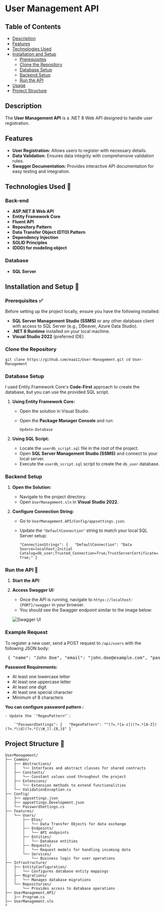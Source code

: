 # User Management API

## Table of Contents

- [Description](#description)
- [Features](#features)
- [Technologies Used](#technologies-used)
- [Installation and Setup](#installation-and-setup)
    - [Prerequisites](#prerequisites)
    - [Clone the Repository](#clone-the-repository)
    - [Database Setup](#database-setup)
    - [Backend Setup](#backend-setup)
    - [Run the API](#run-the-api)
- [Usage](#usage)
- [Project Structure](#project-structure)

## Description 

The **User Management API** is a .NET 8 Web API designed to handle user registration.

## Features 

- **User Registration:** Allows users to register with necessary details.
- **Data Validation:** Ensures data integrity with comprehensive validation rules.
- **Swagger Documentation:** Provides interactive API documentation for easy testing and integration.

## Technologies Used 👾

### Back-end

- **ASP.NET 8 Web API**
- **Entity Framework Core**
- **Fluent API**
- **Repository Pattern**
- **Data Transfer Object (DTO) Pattern**
- **Dependency Injection**
- **SOLID Principles**
- **(DDD) for modeling object**

### Database

- **SQL Server**

## Installation and Setup 🚀

### Prerequisites ✅

Before setting up the project locally, ensure you have the following installed:

- **SQL Server Management Studio (SSMS)** or any other database client with access to SQL Server (e.g., DBeaver, Azure Data Studio).
- **.NET 8 Runtime** installed on your local machine.
- **Visual Studio 2022** (preferred IDE).

### Clone the Repository

`git clone https://github.com/eaa11/User-Management.git cd User-Management`

### Database Setup

I used Entity Framework Core's **Code-First** approach to create the database, but you can use the provided SQL script.

1. **Using Entity Framework Core:**
    
    - Open the solution in Visual Studio.
    - Open the **Package Manager Console** and run:
      
        `Update-Database`
        
2. **Using SQL Script:**
    
    - Locate the `userdb_script.sql` file in the root of the project.
    - Open **SQL Server Management Studio (SSMS)** and connect to your local server.
    - Execute the `userdb_script.sql` script to create the `db_user` database.

### Backend Setup

1. **Open the Solution:**
    
    - Navigate to the project directory.
    - Open `UserManagement.sln` in **Visual Studio 2022**.
2. **Configure Connection String:**
    
    - Go to `UserManagement.API/Config/appsettings.json`.
    - Update the `"DefaultConnection"` string to match your local SQL Server setup:
                
        `"ConnectionStrings": {   "DefaultConnection": "Data Source=localhost;Initial Catalog=db_user;Trusted_Connection=True;TrustServerCertificate=True;" }`
        

### Run the API 🚀

1. **Start the API:**
   
2. **Access Swagger UI:**
    
    - Once the API is running, navigate to `https://localhost:{PORT}/swagger` in your browser.
    - You should see the Swagger endpoint similar to the image below:
    
    ![Swagger UI](https://github.com/user-attachments/assets/8500b232-12da-4d51-a2b4-4170a83ee70d)
    

### Example Request

To register a new user, send a POST request to `/api/users` with the following JSON body:

<pre> { "name": "John Doe", "email": "john.doe@example.com", "password": "Pass123@", "phones": [ { "number": "4567890", "cityCode": "123", "countryCode": "1" } ] } </pre>

**Password Requirements:**

- At least one lowercase letter
- At least one uppercase letter
- At least one digit
- At least one special character
- Minimum of 8 characters


**You can configure password pattern :**
    
    - Update the `"RegexPattern"`:
                
        `"PasswordSettings": {   "RegexPattern": "^(?=.*[a-z])(?=.*[A-Z])(?=.*\\d)(?=.*[\\W_]).{8,}$" }`

## Project Structure 🧱

```
UserManagement/
├── Common/
│   ├── Abstractions/
│   │   └── Interfaces and abstract classes for shared contracts
│   ├── Constants/
│   │   └── Constant values used throughout the project
│   ├── Extensions/
│   │   └── Extension methods to extend functionalities
│   └── ValidationException.cs
├── Config/
│   ├── appsettings.json
│   ├── appsettings.Development.json
│   └── PasswordSettings.cs
├── Features/
│   └── Users/
│       ├── Dtos/
│       │   └── Data Transfer Objects for data exchange
│       ├── Endpoints/
│       │   └── API endpoints
│       ├── Entities/
│       │   └── Database entities
│       ├── Requests/
│       │   └── Request models for handling incoming data
│       └── Services/
│           └── Business logic for user operations
├── Infrastructure/
│   ├── EntityConfiguration/
│   │   └── Configures database entity mappings
│   ├── Migrations/
│   │   └── Manages database migrations
│   └── Repositories/
│       └── Provides access to database operations
├── UserManagement.API/
│   ├── Program.cs
├── UserManagement.sln
*
